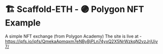 # 🏗 Scaffold-ETH - 🟣 Polygon NFT Example

A simple NFT exchange (from Polygon Academy)
The site is live at - 
https://ipfs.io/ipfs/QmekaApmqxm7eNByBjPLn74yxQ2X5NrWzkqN2vzJrjUjv7/
